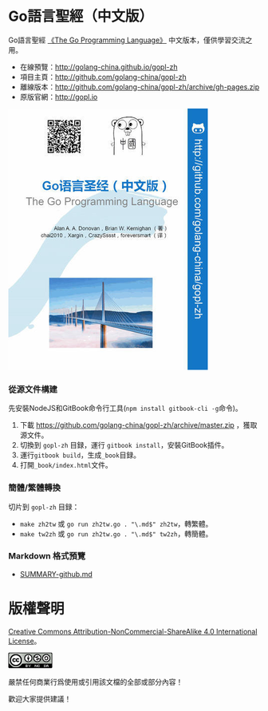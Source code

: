 # Go語言聖經（中文版）

Go語言聖經 [《The Go Programming Language》](http://gopl.io) 中文版本，僅供學習交流之用。

- 在線預覽：http://golang-china.github.io/gopl-zh
- 項目主頁：http://github.com/golang-china/gopl-zh
- 離線版本：http://github.com/golang-china/gopl-zh/archive/gh-pages.zip
- 原版官網：http://gopl.io

[![](cover_middle.jpg)](https://github.com/golang-china/gopl-zh)


### 從源文件構建

先安裝NodeJS和GitBook命令行工具(`npm install gitbook-cli -g`命令)。

1. 下載 https://github.com/golang-china/gopl-zh/archive/master.zip ，獲取源文件。
2. 切換到 `gopl-zh` 目録，運行 `gitbook install`，安裝GitBook插件。
3. 運行`gitbook build`，生成`_book`目録。
4. 打開`_book/index.html`文件。

### 簡體/繁體轉換

切片到 `gopl-zh` 目録：

- `make zh2tw` 或 `go run zh2tw.go . "\.md$" zh2tw`，轉繁體。
- `make tw2zh` 或 `go run zh2tw.go . "\.md$" tw2zh`，轉簡體。

### Markdown 格式預覽

- [SUMMARY-github.md](SUMMARY-github.md)

# 版權聲明

<a rel="license" href="http://creativecommons.org/licenses/by-nc-sa/4.0/">Creative Commons Attribution-NonCommercial-ShareAlike 4.0 International License</a>。

<a rel="license" href="http://creativecommons.org/licenses/by-nc-sa/4.0/"><img alt="Creative Commons License" style="border-width:0" src="./images/by-nc-sa-4.0-88x31.png"></img></a>

嚴禁任何商業行爲使用或引用該文檔的全部或部分內容！

歡迎大家提供建議！

